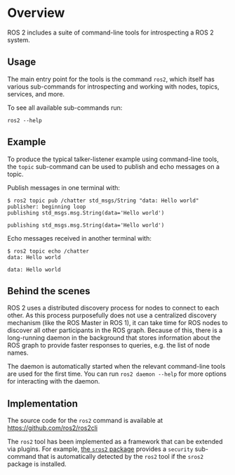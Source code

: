 # Overview

ROS 2 includes a suite of command-line tools for introspecting a ROS 2 system.

## Usage
The main entry point for the tools is the command `ros2`, which itself has various sub-commands for introspecting and working with nodes, topics, services, and more.

To see all available sub-commands run:

```
ros2 --help
```

## Example

To produce the typical talker-listener example using command-line tools, the `topic` sub-command can be used to publish and echo messages on a topic.

Publish messages in one terminal with:
```
$ ros2 topic pub /chatter std_msgs/String "data: Hello world"
publisher: beginning loop
publishing std_msgs.msg.String(data='Hello world')

publishing std_msgs.msg.String(data='Hello world')
```

Echo messages received in another terminal with:
```
$ ros2 topic echo /chatter
data: Hello world

data: Hello world
```

## Behind the scenes

ROS 2 uses a distributed discovery process for nodes to connect to each other.
As this process purposefully does not use a centralized discovery mechanism (like the ROS Master in ROS 1), it can take time for ROS nodes to discover all other participants in the ROS graph.
Because of this, there is a long-running daemon in the background that stores information about the ROS graph to provide faster responses to queries, e.g. the list of node names.

The daemon is automatically started when the relevant command-line tools are used for the first time.
You can run `ros2 daemon --help` for more options for interacting with the daemon.

## Implementation

The source code for the `ros2` command is available at https://github.com/ros2/ros2cli

The `ros2` tool has been implemented as a framework that can be extended via plugins.
For example, [the `sros2` package](https://github.com/ros2/sros2) provides a `security` sub-command that is automatically detected by the `ros2` tool if the `sros2` package is installed.